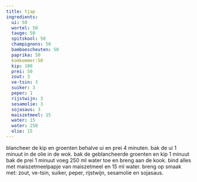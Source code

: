 ```yaml
---
title: tjap
ingredients:
  ui: 50
  wortel: 50
  tauge: 50
  spitskool: 50
  champignons: 50
  bamboescheuten: 50
  paprika: 50
  komkommer:50
  kip: 100
  prei: 50
  zout: 3
  ve-tsin: 3
  suiker: 3
  peper: 1
  rijstwijn: 3
  sesamolie: 3
  sojasaus: 3
  maiszetmeel: 15
  water: 15
  water: 250
  olie: 15
---
```

blancheer de kip en groenten behalve ui en prei 4 minuten.
bak de ui 1 minuut in de olie in de wok.
bak de geblancheerde groenten en kip 1 minuut
bak de prei 1 minuut
voeg 250 ml water toe en breng aan de kook.
bind alles met maiszetmeelpapje van maiszetmeel en 15 ml water.
breng op smaak met: zout, ve-tsin, suiker, peper, rijstwijn, sesamolie en sojasaus.
